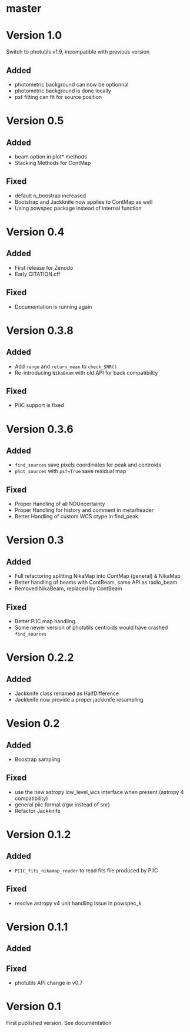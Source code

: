 master
======

Version 1.0
===========

Switch to photutils v1.9, incompatible with previous version

Added
-----
* photometric background can now be optionnal
* photometric background is done locally
* psf fitting can fit for source position


Version 0.5
===========

Added
-----
* beam option in plot* methods
* Stacking Methods for ContMap

Fixed
-----
* default n_boostrap increased
* Bootstrap and Jackknife now applies to ContMap as well
* Using powspec package instead of internal function

Version 0.4
===========

Added
-----
* First release for Zenodo
* Early CITATION.cff

Fixed
-----
* Documentation is running again


Version 0.3.8
=============

Added
-----

* Add `range` and `return_mean` to `check_SNR()`
* Re-introducing `NikaBeam` with old API for back compatibility

Fixed
-----

* PIIC support is fixed

Version 0.3.6
=============

Added
-----
* `find_sources` save pixels coordinates for peak and centroids
* `phot_sources` with `psf=True` save residual map

Fixed
-----

* Proper Handling of all NDUncertainty
* Proper Handling for history and comment in meta/header
* Better Handling of custom WCS ctype in find_peak

Version 0.3
===========

Added
-----
* Full refactoring splitting NikaMap into ContMap (general) & NikaMap
* Better handling of beams with ContBeam, same API as radio_beam
* Removed NikaBeam, replaced by ContBeam

Fixed
-----
* Better PIIC map handling
* Some newer version of photutils centroids would have crashed `find_sources`

Version 0.2.2
=============

Added
-----
* Jackknife class renamed as HalfDifference
* Jackknife now provide a proper jackknife resampling

Vesion 0.2
==========
Added
-----
* Boostrap sampling

Fixed
-----
* use the new astropy low_level_wcs interface when present (astropy 4 compatibility)
* general piic format (rgw instead of snr)
* Refactor Jackknife

Version 0.1.2
=============

Added
-----
* `PIIC_fits_nikamap_reader` to read fits file produced by PIIC

Fixed
-----
* resolve astropy v4 unit handling issue in powspec_k

Version 0.1.1
=============

Added
-----

Fixed
-----
* photutils API change in v0.7



Version 0.1
===========

First published version. See documentation
